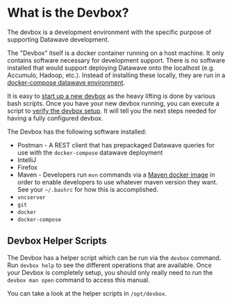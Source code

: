 # What is the Devbox? #
The devbox is a development environment with the specific purpose of 
supporting Datawave development. 

The "Devbox" itself is a docker container running on a host machine.
It only contains software necessary for development support. There is no
software installed that would support deploying Datawave onto the localhost
(e.g. Accumulo, Hadoop, etc.). Instead of installing these locally, they are
run in a [docker-compose datawave environment](./datawave.md#datawave-deployment).

It is easy to [start up a new devbox](./new_devbox.md#run-a-new-devbox) as
the heavy lifting is done by various bash scripts. Once you have your new
devbox running, you can execute a script to
[verify the devbox setup](./new_devbox.md#verify-my-devbox-setup). It will
tell you the next steps needed for having a fully configured devbox.

The Devbox has the following software installed:
- Postman - A REST client that has prepackaged Datawave queries for use with the
  `docker-compose` datawave deployment
- IntelliJ
- Firefox
- Maven - Developers run `mvn` commands via a [Maven docker image](./maven.md)
  in order to enable developers to use whatever maven version they want. See your
  `~/.bashrc` for how this is accomplished.
- `vncserver`
- `git`
- `docker`
- `docker-compose`

## Devbox Helper Scripts ##
The Devbox has a helper script which can be run via the `devbox` command. Run `devbox help`
to see the different operations that are available. Once your Devbox is completely setup, you
should only really need to run the `devbox man open` command to access this manual.

You can take a look at the helper scripts in `/opt/devbox`.
